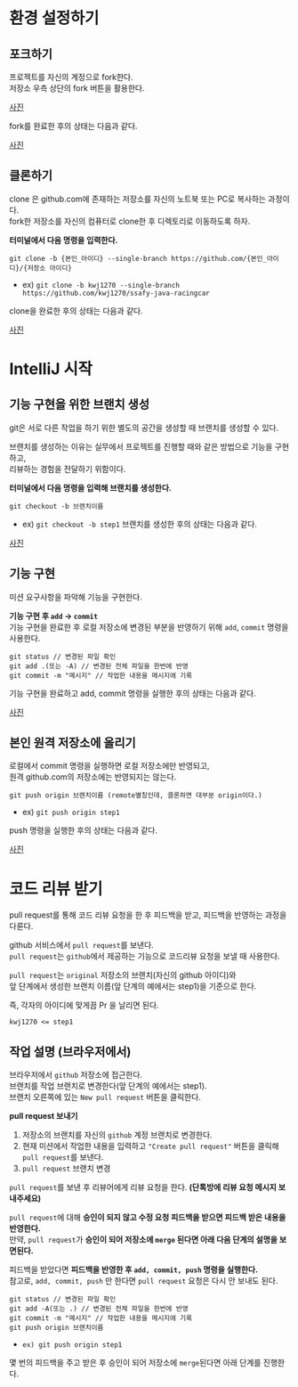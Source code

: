 # 환경 설정하기 
## 포크하기 
프로젝트를 자신의 계정으로 fork한다.    
저장소 우측 상단의 fork 버튼을 활용한다.
  
[사진]()  
    
fork를 완료한 후의 상태는 다음과 같다.
      
[사진]()  
  
## 클론하기   
clone 은 github.com에 존재하는 저장소를 자신의 노트북 또는 PC로 복사하는 과정이다.  
fork한 저장소를 자신의 컴퓨터로 clone한 후 디렉토리로 이동하도록 하자.   

    
**터미널에서 다음 명령을 입력한다.**  
```terminal
git clone -b {본인_아이디} --single-branch https://github.com/{본인_아이디}/{저장소 아이디}
``` 
* ex) `git clone -b kwj1270 --single-branch https://github.com/kwj1270/ssafy-java-racingcar`
   
clone을 완료한 후의 상태는 다음과 같다.   
  
[사진]()  
  
# IntelliJ 시작   
## 기능 구현을 위한 브랜치 생성   
git은 서로 다른 작업을 하기 위한 별도의 공간을 생성할 때 브랜치를 생성할 수 있다.   
   
브랜치를 생성하는 이유는 실무에서 프로젝트를 진행할 때와 같은 방법으로 기능을 구현하고,    
리뷰하는 경험을 전달하기 위함이다.   
     
**터미널에서 다음 명령을 입력해 브랜치를 생성한다.**
```terminal
git checkout -b 브랜치이름
````
* ex) `git checkout -b step1`
브랜치를 생성한 후의 상태는 다음과 같다.

[사진]()   

     
## 기능 구현 
미션 요구사항을 파악해 기능을 구현한다.    
   
**기능 구현 후 `add` -> `commit`**    
기능 구현을 완료한 후 로컬 저장소에 변경된 부분을 반영하기 위해 `add`, `commit` 명령을 사용한다. 
     
```git 
git status // 변경된 파일 확인
git add .(또는 -A) // 변경된 전체 파일을 한번에 반영
git commit -m "메시지" // 작업한 내용을 메시지에 기록
```   
기능 구현을 완료하고 add, commit 명령을 실행한 후의 상태는 다음과 같다.
  
[사진]()  
    
## 본인 원격 저장소에 올리기 
로컬에서 commit 명령을 실행하면 로컬 저장소에만 반영되고,         
원격 github.com의 저장소에는 반영되지는 않는다.  
       
```git   
git push origin 브랜치이름 (remote별칭인데, 클론하면 대부분 origin이다.)   
```
* ex) `git push origin step1`
     
push 명령을 실행한 후의 상태는 다음과 같다.   
  
[사진]()   
   
# 코드 리뷰 받기 
pull request를 통해 코드 리뷰 요청을 한 후 피드백을 받고, 피드백을 반영하는 과정을 다룬다.   
        
github 서비스에서 `pull request`를 보낸다.       
`pull request`는 `github`에서 제공하는 기능으로 코드리뷰 요청을 보낼 때 사용한다.     
      
`pull request`는 `original` 저장소의 브랜치(자신의 github 아이디)와      
앞 단계에서 생성한 브랜치 이름(앞 단계의 예에서는 step1)을 기준으로 한다.     
        
즉, 각자의 아이디에 맞게끔 Pr 을 날리면 된다.        
   
```
kwj1270 <= step1 
```
    
## 작업 설명 (브라우저에서)  
브라우저에서 `github` 저장소에 접근한다.   
브랜치를 작업 브랜치로 변경한다(앞 단계의 예에서는 step1).   
브랜치 오른쪽에 있는 `New pull request` 버튼을 클릭한다.   
                 
**pull request 보내기**           
1. 저장소의 브랜치를 자신의 `github` 계정 브랜치로 변경한다.     
2. 현재 미션에서 작업한 내용을 입력하고 `"Create pull request"` 버튼을 클릭해 `pull request`를 보낸다.   
3. `pull request` 브랜치 변경    
            
`pull request`를 보낸 후 리뷰어에게 리뷰 요청을 한다. **(단톡방에 리뷰 요청 메시지 보내주세요)**           
              
`pull request`에 대해 **승인이 되지 않고 수정 요청 피드백을 받으면 피드백 받은 내용을 반영한다.**          
만약, `pull request`가 **승인이 되어 저장소에 `merge` 된다면 아래 다음 단계의 설명을 보면된다.**          
     
피드백을 받았다면 **피드백을 반영한 후 `add, commit, push` 명령을 실행한다.**           
참고로, `add, commit, push` 만 한다면 `pull request` 요청은 다시 안 보내도 된다.    
  
```git
git status // 변경된 파일 확인
git add -A(또는 .) // 변경된 전체 파일을 한번에 반영
git commit -m "메시지" // 작업한 내용을 메시지에 기록
git push origin 브랜치이름
```
* `ex) git push origin step1`  
     
몇 번의 피드백을 주고 받은 후 승인이 되어 저장소에 `merge`된다면 아래 단계를 진행한다.      
 

